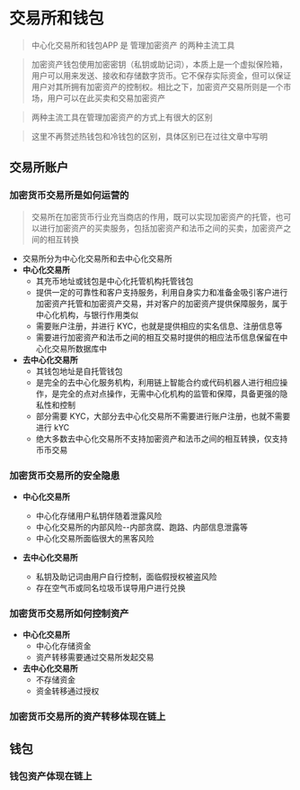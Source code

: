 # 交易所和钱包
> 中心化交易所和钱包APP 是 管理加密资产 的两种主流工具

> 加密资产钱包使用加密密钥（私钥或助记词），本质上是一个虚拟保险箱，用户可以用来发送、接收和存储数字货币。它不保存实际资金，但可以保证用户对其所拥有加密资产的控制权。相比之下，加密资产交易所则是一个市场，用户可以在此买卖和交易加密资产

> 两种主流工具在管理加密资产的方式上有很大的区别

> 这里不再赘述热钱包和冷钱包的区别，具体区别已在过往文章中写明

## 交易所账户

### 加密货币交易所是如何运营的

> 交易所在加密货币行业充当商店的作用，既可以实现加密资产的托管，也可以进行加密资产的买卖服务，包括加密资产和法币之间的买卖，加密资产之间的相互转换

* 交易所分为中心化交易所和去中心化交易所
* **中心化交易所**
	* 其充币地址或钱包是中心化托管机构托管钱包
	* 提供一定的可靠性和客户支持服务，利用自身实力和准备金吸引客户进行加密资产托管和加密资产交易，并对客户的加密资产提供保障服务，属于中心化机构，与银行作用类似
	* 需要账户注册，并进行 KYC，也就是提供相应的实名信息、注册信息等
	* 需要进行加密资产和法币之间的相互交易时提供的相应法币信息保留在中心化交易所数据库中
* **去中心化交易所**
	* 其钱包地址是自托管钱包
	* 是完全的去中心化服务机构，利用链上智能合约或代码机器人进行相应操作，是完全的点对点操作，无需中心化机构的监管和保障，具备更强的隐私性和控制
	* 部分需要 KYC，大部分去中心化交易所不需要进行账户注册，也就不需要进行 kYC
	* 绝大多数去中心化交易所不支持加密资产和法币之间的相互转换，仅支持币币交易

### 加密货币交易所的安全隐患

* **中心化交易所**
	* 中心化存储用户私钥伴随着泄露风险
	* 中心化交易所的内部风险--内部贪腐、跑路、内部信息泄露等
	* 中心化交易所面临很大的黑客风险

* **去中心化交易所**
	* 私钥及助记词由用户自行控制，面临假授权被盗风险
	* 存在空气币或同名垃圾币误导用户进行兑换

### 加密货币交易所如何控制资产
* **中心化交易所**
	* 中心化存储资金
	* 资产转移需要通过交易所发起交易
* **去中心化交易所**
	* 不存储资金
	* 资金转移通过授权

### 加密货币交易所的资产转移体现在链上

## 钱包

### 钱包资产体现在链上
